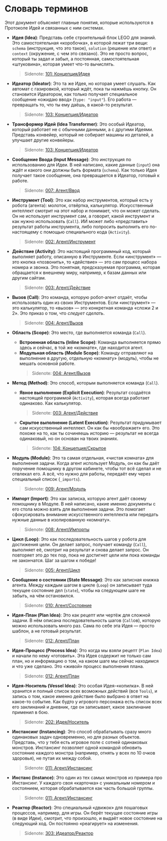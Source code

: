 # Словарь терминов

Этот документ объясняет главные понятия, которые используются в Протоколе Идей и связанных с ним системах.

- **Идея (Idea)**: Представь себе строительный блок LEGO для знаний. Это самостоятельная «коробочка», в которой лежат три вещи: `schema` (инструкция, что это такое), `solution` (решение или ответ) и `context` (окружение, с чем это связано). Это не просто вопрос, который ты задал и забыл, а постоянная, самостоятельная «штуковина», которая умеет что-то вычислять.

  > Sidenote: [101: Концепция/Идея](./101_concept_idea.md)

- **Идеатор (Ideator)**: Это та же Идея, но которая умеет слушать. Как автомат с газировкой, который ждёт, пока ты нажмёшь кнопку. Он становится Идеатором, как только получает специальное сообщение «ожидаю ввод» (`type: "input"`). Его работа — превращать то, что ты ему даёшь, в какой-то результат.

  > Sidenote: [103: Концепция/Идеатор](./103_concept_ideator.md)

- **Трансформер Идей (Idea Transformer)**: Это особый Идеатор, который работает не с обычными данными, а с другими Идеями. Представь конвейер, который не собирает машины из деталей, а улучшает другие конвейеры.

  > Sidenote: [103: Концепция/Идеатор](./103_concept_ideator.md)

- **Сообщение Ввода (Input Message)**: Это инструкция по использованию для Идеи. В ней написано, какие данные (`input`) она ждёт и какого они должны быть формата (`schema`). Как только Идея получает такое сообщение, она превращается в Идеатор, готовый к работе.

  > Sidenote: [007: Агент/Ввод](./007_agent_input.md)

- **Инструмент (Tool)**: Это как набор инструментов, который есть у робота (агента): молоток, отвёртка, калькулятор. Искусственный интеллект смотрит на этот набор и понимает, что он может сделать. Он не использует инструмент сам, а говорит, какой инструмент и как нужно использовать (`Call`). ИИ может либо «представить» результат работы инструмента, либо попросить выполнить его по-настоящему с помощью специального кода (`Activity`).

  > Sidenote: [002: Агент/Инструмент](./002_agent_tool.md)

- **Действие (Activity)**: Это настоящий программный код, который выполняет работу, описанную в Инструменте. Если «инструмент» — это кнопка «позвонить», то «действие» — это сам процесс набора номера и звонка. Это понятная, предсказуемая программа, которая обращается к внешнему миру, например, к базам данных или другим сайтам.

  > Sidenote: [003: Агент/Действие](./003_agent_activity.md)

- **Вызов (Call)**: Это команда, которую робот-агент отдаёт, чтобы использовать один из своих Инструментов. Если «инструмент» — это калькулятор, то «вызов» — это конкретная команда «сложи 2 и 2». Это приказ о том, что _следует сделать_.

  > Sidenote: [004: Агент/Вызов](./004_agent_call.md)

- **Область (Scope)**: Это место, где выполняется команда (`Call`).
  - **Встроенная область (Inline Scope)**: Команда выполняется прямо здесь и сейчас, в той же «комнате», где находится агент.
  - **Модульная область (Module Scope)**: Команду отправляют на выполнение в другую, отдельную «комнату» (модуль), чтобы не мешать основной работе.
    > Sidenote: [004: Агент/Вызов](./004_agent_call.md)

- **Метод (Method)**: Это способ, которым выполняется команда (`Call`).
  - **Явное выполнение (Explicit Execution)**: Результат создаётся настоящей программой (`Activity`), которая всегда работает одинаково. Как калькулятор.

    > Sidenote: [003: Агент/Действие](./003_agent_activity.md)

  - **Скрытое выполнение (Latent Execution)**: Результат придумывает сам искусственный интеллект. Он как бы «воображает» его. Это похоже на то, как ты сочиняешь историю — результат не всегда одинаковый, но он основан на твоих знаниях.

    > Sidenote: [104: Концепция/Скрытое](./104_concept_latent.md)

- **Модуль (Module)**: Это та самая отдельная, «чистая комната» для выполнения задачи. Когда агент использует Модуль, он как бы даёт поручение помощнику в другом кабинете, чтобы тот всё сделал и не отвлекал его. А всё, что нужно для работы, передаёт ему через специальный список (`_imports`).

  > Sidenote: [009: Агент/Модуль](./009_agent_module.md)

- **Импорт (Import)**: Это как записка, которую агент даёт своему помощнику в Модуле. В ней написано, какие именно документы с его стола можно взять для выполнения задачи. Это помогает сфокусировать внимание искусственного интеллекта или передать нужные данные в изолированную «комнату».

  > Sidenote: [008: Агент/Импорты](./008_agent_imports.md)

- **Цикл (Loop)**: Это как последовательность шагов у робота для достижения цели. Он делает запрос, получает команду (`Call`), выполняет её, смотрит на результат и снова делает запрос. Он повторяет это до тех пор, пока не достигнет цели или пока команды не закончатся. Шаг за шагом к победе!

  > Sidenote: [005: Агент/Цикл](./005_agent_loop.md)

- **Сообщение о состоянии (State Message)**: Это как записная книжка агента. Между каждым шагом в цикле (`Loop`) он записывает туда текущее состояние дел (`state`), чтобы на следующем шаге не забыть, на чём остановился.

  > Sidenote: [010: Агент/Состояние](./010_agent_state.md)

- **Идея-План (Plan Idea)**: Это как рецепт или чертёж для сложной задачи. В нём описана последовательность шагов (`Call`ов), которую можно использовать много раз. Сама по себе эта Идея — просто шаблон, а не готовый результат.

  > Sidenote: [012: Агент/План](./012_agent_plan.md)

- **Идея-Процесс (Process Idea)**: Это когда мы взяли рецепт (`Plan Idea`) и начали по нему «готовить». Эта Идея содержит не только сам план, но и информацию о том, на каком шаге мы сейчас находимся и что уже сделано. Это «живой» процесс выполнения плана.

  > Sidenote: [012: Агент/План](./012_agent_plan.md)

- **Идея-Носитель (Vessel Idea)**: Это особая Идея-«копилка». В ней хранится и полный список всех возможных действий (все `Tools`), и запись о том, какое именно действие было выбрано в ответ на какое-то событие. Как будто у игрового персонажа есть список всех его заклинаний и дневник, где он записывает, какое заклинание применил в бою.

  > Sidenote: [202: Идея/Носитель](./202_idea_vessel.md)

- **Инстансинг (Instancing)**: Это способ обрабатывать сразу много одинаковых задач одновременно, но для разных объектов. Представь, что у тебя есть игровое поле с сотней одинаковых монстров. Инстансинг позволяет одной командой обновить состояние каждого монстра (например, отнять у всех по 10 очков здоровья), не путая их между собой.

  > Sidenote: [011: Агент/Инстансинг](./011_agent_instancing.md)

- **Инстанс (Instance)**: Это один из тех самых монстров из примера про Инстансинг. У каждого своя «карточка» с уникальным номером и состоянием, которая обрабатывается как часть большой группы.

  > Sidenote: [011: Агент/Инстансинг](./011_agent_instancing.md)

- **Реактор (Reactor)**: Это специальный «движок» для пошаговых процессов, например, для игры. Он берёт текущее состояние игры (в виде Идеи), смотрит, что произошло, и выдаёт новое состояние на следующий ход. Он постоянно «реагирует» на изменения.
  > Sidenote: [303: Идеатор/Реактор](./303_ideator_reactor.md)